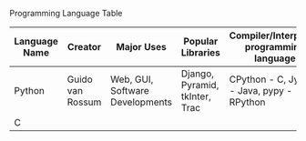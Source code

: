 Programming Language Table


| Language Name | Creator | Major Uses | Popular Libraries | Compiler/Interpreter programming language | Jobs and Salaries |
| ------------- | ------- | ---------- | ----------------- | ----------------------------------------- | ----------------- |
| Python | Guido van Rossum | Web, GUI, Software Developments | Django, Pyramid, tkInter, Trac | CPython - C, Jython - Java, pypy - RPython |  |
| C | | | | | |
